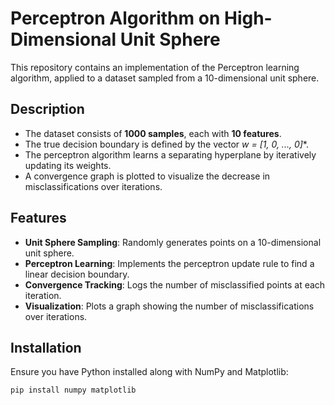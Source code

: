 # Perceptron Algorithm on High-Dimensional Unit Sphere

This repository contains an implementation of the Perceptron learning algorithm, applied to a dataset sampled from a 10-dimensional unit sphere.

## Description
- The dataset consists of **1000 samples**, each with **10 features**.
- The true decision boundary is defined by the vector **w* = [1, 0, ..., 0]**.
- The perceptron algorithm learns a separating hyperplane by iteratively updating its weights.
- A convergence graph is plotted to visualize the decrease in misclassifications over iterations.

## Features
- **Unit Sphere Sampling**: Randomly generates points on a 10-dimensional unit sphere.
- **Perceptron Learning**: Implements the perceptron update rule to find a linear decision boundary.
- **Convergence Tracking**: Logs the number of misclassified points at each iteration.
- **Visualization**: Plots a graph showing the number of misclassifications over iterations.

## Installation
Ensure you have Python installed along with NumPy and Matplotlib:

```sh
pip install numpy matplotlib
